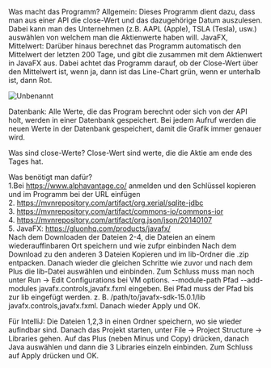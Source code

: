 Was macht das Programm?
Allgemein:
	Dieses Programm dient dazu, dass man aus einer API die close-Wert und das dazugehörige Datum auszulesen.
	Dabei kann man des Unternehmen (z.B. AAPL (Apple), TSLA (Tesla), usw.) auswählen von welchem man die Aktienwerte haben will. 
JavaFX, Mittelwert:
	Darüber hinaus berechnet das Programm automatisch den Mittelwert der letzten 200 Tage, und gibt die zusammen mit dem Aktienwert 
	in JavaFX aus. Dabei achtet das Programm darauf, ob der Close-Wert über den Mittelwert ist, wenn ja, dann ist das Line-Chart grün,
	wenn er unterhalb ist, dann Rot.
	
![Unbenannt](https://user-images.githubusercontent.com/59961104/105870063-2c053900-5ff8-11eb-919a-6a57a12e78dd.PNG)

Datenbank:
	Alle Werte, die das Program berechnt oder sich von der API holt, werden in einer Datenbank gespeichert. Bei jedem Aufruf werden die neuen
	Werte in der Datenbank gespeichert, damit die Grafik immer genauer wird. 

Was sind close-Werte?
	Close-Wert sind werte, die die Aktie am ende des Tages hat.

Was benötigt man dafür?</br>
	1.Bei https://www.alphavantage.co/ anmelden und den Schlüssel kopieren und im Programm bei der URL einfügen</br>
	2. https://mvnrepository.com/artifact/org.xerial/sqlite-jdbc</br>
	3. https://mvnrepository.com/artifact/commons-io/commons-ior</br>
	4. https://mvnrepository.com/artifact/org.json/json/20140107</br>
	5. JavaFX: https://gluonhq.com/products/javafx/</br>
		Nach dem Downloaden der Dateien 2-4, die Dateien an einem wiederauffinbaren Ort speichern und wie zufpr einbinden
		Nach dem Download zu den anderen 3 Dateien Kopieren und im lib-Ordner die .zip entpacken.
		Danach wieder die gleichen Schritte wie zuvor und nach dem Plus die lib-Datei auswählen und einbinden. Zum Schluss muss man noch unter Run -> Edit Configurations 		  bei VM options.
		--module-path Pfad --add-modules javafx.controls,javafx.fxml   eingeben. Bei Pfad muss der Pfad bis zur lib eingefügt werden.
		z. B. /path/to/javafx-sdk-15.0.1/lib javafx.controls,javafx.fxml. Danach wieder Apply und OK.

Für IntelliJ: 
	Die Dateien 1,2,3 in einen Ordner speichern, wo sie wieder aufindbar sind. Danach das Projekt starten, 
	unter File -> Project Structure -> Libraries gehen. Auf das Plus (neben Minus und Copy) drücken, 
	danach Java auswählen und dann die 3 Libraries einzeln einbinden. Zum Schluss auf Apply drücken und OK.

